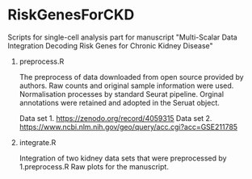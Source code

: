 # RiskGenesForCKD
Scripts for single-cell analysis part for manuscript "Multi-Scalar Data Integration Decoding Risk Genes for Chronic Kidney Disease"

1. preprocess.R

   The preprocess of data downloaded from open source provided by authors.
   Raw counts and original sample information were used. 
   Normalisation processes by standard Seurat pipeline.
   Orginal annotations were retained and adopted in the Seruat object. 

   Data set 1. https://zenodo.org/record/4059315
   Data set 2. https://www.ncbi.nlm.nih.gov/geo/query/acc.cgi?acc=GSE211785

3. integrate.R
   
   Integration of two kidney data sets that were preprocessed by 1.preprocess.R
   Raw plots for the manuscript.  
